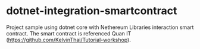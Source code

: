 # dotnet-integration-smartcontract
Project sample using dotnet core with Nethereum Libraries interaction smart contract.
The smart contract is referenced Quan IT (https://github.com/KelvinThai/Tutorial-workshop).

